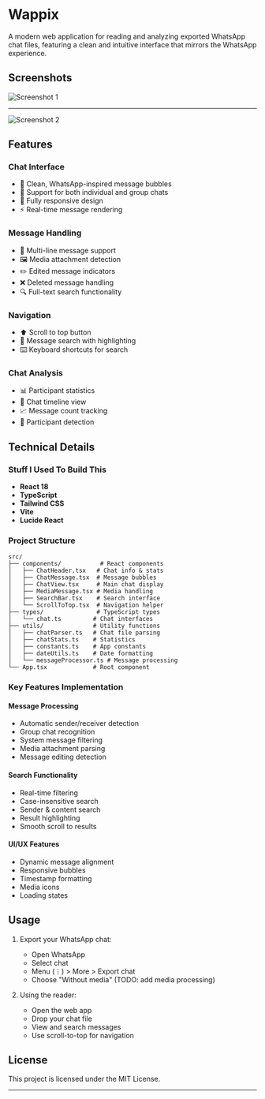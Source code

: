 # Wappix

A modern web application for reading and analyzing exported WhatsApp chat files, featuring a clean and intuitive interface that mirrors the WhatsApp experience.

## Screenshots

![Screenshot 1](https://i.imgur.com/CjDpR6c.png)

---

![Screenshot 2](https://i.imgur.com/SxWM18U.png)


## Features

### Chat Interface
- 💬 Clean, WhatsApp-inspired message bubbles
- 👥 Support for both individual and group chats
- 📱 Fully responsive design
- ⚡ Real-time message rendering

### Message Handling
- 📝 Multi-line message support
- 🖼️ Media attachment detection
- ✏️ Edited message indicators
- ❌ Deleted message handling
- 🔍 Full-text search functionality

### Navigation
- ⬆️ Scroll to top button
- 🔎 Message search with highlighting
- ⌨️ Keyboard shortcuts for search

### Chat Analysis
- 📊 Participant statistics
- 📅 Chat timeline view
- 📈 Message count tracking
- 👥 Participant detection

## Technical Details

### Stuff I Used To Build This
- **React 18** 
- **TypeScript** 
- **Tailwind CSS** 
- **Vite** 
- **Lucide React** 

### Project Structure
```
src/
├── components/           # React components
│   ├── ChatHeader.tsx   # Chat info & stats
│   ├── ChatMessage.tsx  # Message bubbles
│   ├── ChatView.tsx     # Main chat display
│   ├── MediaMessage.tsx # Media handling
│   ├── SearchBar.tsx    # Search interface
│   └── ScrollToTop.tsx  # Navigation helper
├── types/               # TypeScript types
│   └── chat.ts         # Chat interfaces
├── utils/              # Utility functions
│   ├── chatParser.ts   # Chat file parsing
│   ├── chatStats.ts    # Statistics
│   ├── constants.ts    # App constants
│   ├── dateUtils.ts    # Date formatting
│   └── messageProcessor.ts # Message processing
└── App.tsx             # Root component
```

### Key Features Implementation

#### Message Processing
- Automatic sender/receiver detection
- Group chat recognition
- System message filtering
- Media attachment parsing
- Message editing detection

#### Search Functionality
- Real-time filtering
- Case-insensitive search
- Sender & content search
- Result highlighting
- Smooth scroll to results

#### UI/UX Features
- Dynamic message alignment
- Responsive bubbles
- Timestamp formatting
- Media icons
- Loading states

## Usage

1. Export your WhatsApp chat:
   - Open WhatsApp
   - Select chat
   - Menu (⋮) > More > Export chat
   - Choose "Without media" (TODO: add media processing)

2. Using the reader:
   - Open the web app
   - Drop your chat file
   - View and search messages
   - Use scroll-to-top for navigation

## License

This project is licensed under the MIT License.

---

